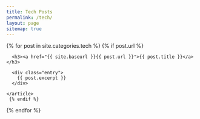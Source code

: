 ```yaml
---
title: Tech Posts
permalink: /tech/
layout: page
sitemap: true 
---
```



<div class="page_list">
  {% for post in site.categories.tech %}
   {% if post.url %}
    <article class="page_list">

      <h3><a href="{{ site.baseurl }}{{ post.url }}">{{ post.title }}</a></h3>

      <div class="entry">
        {{ post.excerpt }}
      </div>
      
    </article>
     {% endif %}
  {% endfor %}
</div>

